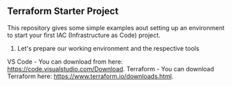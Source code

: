## Terraform Starter Project

This repository gives some simple examples aout setting up an environment to start your first IAC (Infrastructure as Code) project.

1. Let's prepare our working environment and the respective tools

VS Code - You can download from here: https://code.visualstudio.com/Download.
Terraform - You can download Terraform here: https://www.terraform.io/downloads.html.

